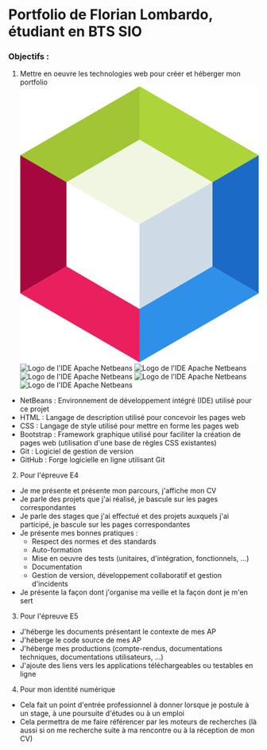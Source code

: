 # Portfolio de Florian Lombardo, étudiant en BTS SIO
### Objectifs :

1. Mettre en oeuvre les technologies web pour créer et héberger mon portfolio
![Logo de l'IDE Apache Netbeans](/images/logoApacheNetbeansIDE.png)
![Logo de l'IDE Apache Netbeans](/images/)
![Logo de l'IDE Apache Netbeans](/images/)
![Logo de l'IDE Apache Netbeans](/images/)
![Logo de l'IDE Apache Netbeans](/images/)
![Logo de l'IDE Apache Netbeans](/images/)
- NetBeans : Environnement de développement intégré (IDE) utilisé pour ce projet
- HTML : Langage de description utilisé pour concevoir les pages web
- CSS : Langage de style utilisé pour mettre en forme les pages web
- Bootstrap : Framework graphique utilisé pour faciliter la création de pages web (utilisation d'une base de règles CSS existantes)
- Git : Logiciel de gestion de version
- GitHub : Forge logicielle en ligne utilisant Git

2. Pour l'épreuve E4
   
- Je me présente et présente mon parcours, j'affiche mon CV
- Je parle des projets que j'ai réalisé, je bascule sur les pages correspondantes
- Je parle des stages que j'ai effectué et des projets auxquels j'ai participé, je bascule sur les pages correspondantes
- Je présente mes bonnes pratiques :
    - Respect des normes et des standards
    - Auto-formation
    - Mise en oeuvre des tests (unitaires, d'intégration, fonctionnels, ...)
    - Documentation
    - Gestion de version, développement collaboratif et gestion d'incidents
- Je présente la façon dont j'organise ma veille et la façon dont je m'en sert

3. Pour l'épreuve E5

- J'héberge les documents présentant le contexte de mes AP
- J'héberge le code source de mes AP
- J'héberge mes productions (compte-rendus, documentations techniques, documentations utilisateurs, ...)
- J'ajoute des liens vers les applications téléchargeables ou testables en ligne
  
4. Pour mon identité numérique
- Cela fait un point d'entrée professionnel à donner lorsque je postule à un stage, à une poursuite d'études ou à un emploi
- Cela permettra de me faire référencer par les moteurs de recherches (là aussi si on me recherche suite à ma rencontre ou à la réception de mon CV)

